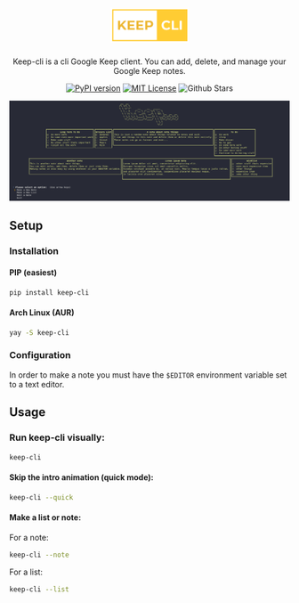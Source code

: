 
<h1 align="center"><img src="images/logo.png" style="width:140px; height:auto"></h1>
<p align="center">Keep-cli is a cli Google Keep client. You can add, delete, and manage your Google Keep notes.</p>

<p align="center">
<a href="https://badge.fury.io/py/keep-cli"><img src="https://badge.fury.io/py/keep-cli.svg" alt="PyPI version" height="18"></a>
<a href="./LICENSE.md"><img src="https://img.shields.io/badge/License-MIT-yellow.svg" alt="MIT License" height="18"></a>
<img src="https://img.shields.io/github/stars/zack-ashen/keep-cli" alt="Github Stars" height="18">


</p>

![alt text](images/screenshot.png "Demo")

## Setup

### Installation

#### PIP (easiest)
```sh
pip install keep-cli
```

#### Arch Linux (AUR)
```sh
yay -S keep-cli
```

### Configuration
In order to make a note you must have the `$EDITOR` environment variable set to a text editor.

## Usage

### Run keep-cli visually:
```sh
keep-cli
```
#### Skip the intro animation (quick mode):
```sh
keep-cli --quick
```
#### Make a list or note:
For a note:
```sh
keep-cli --note
```
For a list:
```sh
keep-cli --list
```
